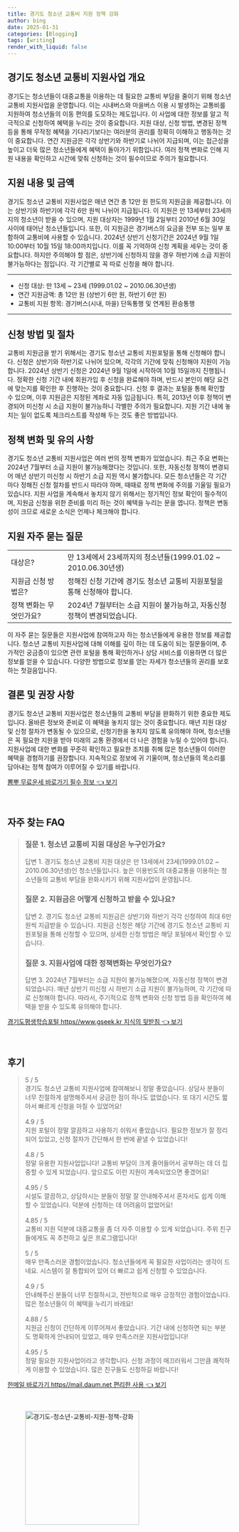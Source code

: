 ```yaml
---
title: 경기도 청소년 교통비 지원 정책 강화
author: bing
date: 2025-01-31
categories: [Blogging]
tags: [writing]
render_with_liquid: false
---
```



<h2 id='청소년 교통비 지원사업 개요'>경기도 청소년 교통비 지원사업 개요</h2>

<p>경기도는 청소년들이 대중교통을 이용하는 데 필요한 교통비 부담을 줄이기 위해 청소년 교통비 지원사업을 운영합니다. 이는 시내버스와 마을버스 이용 시 발생하는 교통비를 지원하여 청소년들의 이동 편의를 도모하는 제도입니다. 이 사업에 대한 정보를 알고 적극적으로 신청하여 혜택을 누리는 것이 중요합니다. 지원 대상, 신청 방법, 변경된 정책 등을 통해 무작정 혜택을 기다리기보다는 여러분의 권리를 정확히 이해하고 행동하는 것이 중요합니다. 연간 지원금은 각각 상반기와 하반기로 나뉘어 지급되며, 이는 접근성을 높이고 더욱 많은 청소년들에게 혜택이 돌아가기 위함입니다. 여러 정책 변화로 인해 지원 내용을 확인하고 시간에 맞춰 신청하는 것이 필수이므로 주의가 필요합니다.</p>

<h2 id='지원 내용 및 금액'>지원 내용 및 금액</h2>

<p>경기도 청소년 교통비 지원사업은 매년 연간 총 12만 원 한도의 지원금을 제공합니다. 이는 상반기와 하반기에 각각 6만 원씩 나뉘어 지급됩니다. 이 지원은 만 13세부터 23세까지의 청소년이 받을 수 있으며, 지원 대상자는 1999년 1월 2일부터 2010년 6월 30일 사이에 태어난 청소년들입니다. 또한, 이 지원금은 경기버스의 요금을 전부 또는 일부 포함하여 교통비에 사용할 수 있습니다. 2024년 상반기 신청기간은 2024년 9월 1일 10:00부터 10월 15일 18:00까지입니다. 이를 꼭 기억하여 신청 계획을 세우는 것이 중요합니다. 하지만 주의해야 할 점은, 상반기에 신청하지 않을 경우 하반기에 소급 지원이 불가능하다는 점입니다. 각 기간별로 꼭 따로 신청을 해야 합니다.</p>

<hr />

<ul>
    <li>신청 대상: 만 13세 ~ 23세 (1999.01.02 ~ 2010.06.30년생)</li>
    <li>연간 지원금액: 총 12만 원 (상반기 6만 원, 하반기 6만 원)</li>
    <li>교통비 지원 항목: 경기버스(시내, 마을) 단독통행 및 연계된 환승통행</li>
</ul>

<hr />

<h2 id='신청 방법 및 절차'>신청 방법 및 절차</h2>

<p>교통비 지원금을 받기 위해서는 경기도 청소년 교통비 지원포털을 통해 신청해야 합니다. 신청은 상반기와 하반기로 나뉘어 있으며, 각각의 기간에 맞춰 신청해야 지원이 가능합니다. 2024년 상반기 신청은 2024년 9월 1일에 시작하여 10월 15일까지 진행됩니다. 정확한 신청 기간 내에 회원가입 후 신청을 완료해야 하며, 반드시 본인이 해당 요건에 맞는지를 확인한 후 진행하는 것이 중요합니다. 신청 후 결과는 포털을 통해 확인할 수 있으며, 이후 지원금은 지정된 계좌로 자동 입금됩니다. 특히, 2013년 이후 정책이 변경되어 미신청 시 소급 지원이 불가능하니 각별한 주의가 필요합니다. 지원 기간 내에 놓치는 일이 없도록 체크리스트를 작성해 두는 것도 좋은 방법입니다.</p>

<h2 id='정책 변화 및 유의 사항'>정책 변화 및 유의 사항</h2>

<p>경기도 청소년 교통비 지원사업은 여러 번의 정책 변화가 있었습니다. 최근 주요 변화는 2024년 7월부터 소급 지원이 불가능해졌다는 것입니다. 또한, 자동신청 정책이 변경되어 매년 상반기 미신청 시 하반기 소급 지원 역시 불가합니다. 모든 청소년들은 각 기간마다 정해진 신청 절차를 반드시 따라야 하며, 때때로 정책 변화에 주의를 기울일 필요가 있습니다. 지원 사업을 계속해서 놓치지 않기 위해서는 정기적인 정보 확인이 필수적이며, 지원금 신청을 위한 준비를 미리 하는 것이 혜택을 누리는 문을 엽니다. 정책은 변동성이 크므로 새로운 소식은 언제나 체크해야 합니다.</p>

<h2 id='지원 자주 묻는 질문'>지원 자주 묻는 질문</h2>

<table>
    <tr>
        <td>대상은?</td>
        <td>만 13세에서 23세까지의 청소년들(1999.01.02 ~ 2010.06.30년생)</td>
    </tr>
    <tr>
        <td>지원금 신청 방법은?</td>
        <td>정해진 신청 기간에 경기도 청소년 교통비 지원포털을 통해 신청해야 합니다.</td>
    </tr>
    <tr>
        <td>정책 변화는 무엇인가요?</td>
        <td>2024년 7월부터는 소급 지원이 불가능하고, 자동신청 정책이 변경되었습니다.</td>
    </tr>
</table>

<p>이 자주 묻는 질문들은 지원사업에 참여하고자 하는 청소년들에게 유용한 정보를 제공합니다. 청소년 교통비 지원사업에 대해 이해를 깊이 하는 데 도움이 되는 질문들이며, 추가적인 궁금증이 있으면 관련 포털을 통해 확인하거나 상담 서비스를 이용하면 더 많은 정보를 얻을 수 있습니다. 다양한 방법으로 정보를 얻는 자세가 청소년들의 권리를 보호하는 첫걸음입니다.</p>

<h2 id='결론 및 권장 사항'>결론 및 권장 사항</h2>

<p>경기도 청소년 교통비 지원사업은 청소년들의 교통비 부담을 완화하기 위한 중요한 제도입니다. 올바른 정보와 준비로 이 혜택을 놓치지 않는 것이 중요합니다. 매년 지원 대상 및 신청 절차가 변동될 수 있으므로, 신청기한을 놓치지 않도록 유의해야 하며, 청소년들은 꼭 필요한 지원을 받아 미래의 교통 환경에서 더 나은 경험을 누릴 수 있어야 합니다. 지원사업에 대한 변화를 꾸준히 확인하고 필요한 조치를 취해 많은 청소년들이 이러한 혜택을 경험하기를 권장합니다. 지속적으로 정보에 귀 기울이며, 청소년들의 목소리를 담아내는 정책 참여가 이루어질 수 있기를 바랍니다.</p>


<p><a class="click-button" title="뽐뿌 무료운세 바로가기 필수 정보" href="https://24nara.github.io/posts/%EB%BD%90%EB%BF%8C-%EB%AC%B4%EB%A3%8C%EC%9A%B4%EC%84%B8-%EB%B0%94%EB%A1%9C%EA%B0%80%EA%B8%B0-%ED%95%84%EC%88%98-%EC%A0%95%EB%B3%B4/" rel="dofollow">뽐뿌 무료운세 바로가기 필수 정보 👈 보기</a></p><br>
<h2 id='자주_찾는_FAQ'>자주 찾는 FAQ</h2>
<div itemscope="" itemtype="https://schema.org/FAQPage"> 
<blockquote> 
<div itemscope="" itemprop="mainEntity" itemtype="https://schema.org/Question"> 
<h3 itemprop="name">질문 1. 청소년 교통비 지원 대상은 누구인가요?</h3> 
<div itemscope="" itemprop="acceptedAnswer" itemtype="https://schema.org/Answer"> 
<span itemprop="text"> 
<p>답변 1. 경기도 청소년 교통비 지원 대상은 만 13세에서 23세(1999.01.02 ~ 2010.06.30년생)인 청소년들입니다. 높은 이용빈도의 대중교통을 이용하는 청소년들의 교통비 부담을 완화시키기 위해 지원사업이 운영됩니다.</p> 
</span> 
</div> 
</div> 

<div itemscope="" itemprop="mainEntity" itemtype="https://schema.org/Question"> 
<h3 itemprop="name">질문 2. 지원금은 어떻게 신청하고 받을 수 있나요?</h3> 
<div itemscope="" itemprop="acceptedAnswer" itemtype="https://schema.org/Answer"> 
<span itemprop="text"> 
<p>답변 2. 경기도 청소년 교통비 지원금은 상반기와 하반기 각각 신청하여 최대 6만 원씩 지급받을 수 있습니다. 지원금 신청은 해당 기간에 경기도 청소년 교통비 지원포털을 통해 신청할 수 있으며, 상세한 신청 방법은 해당 포털에서 확인할 수 있습니다.</p> 
</span> 
</div> 
</div> 

<div itemscope="" itemprop="mainEntity" itemtype="https://schema.org/Question"> 
<h3 itemprop="name">질문 3. 지원사업에 대한 정책변화는 무엇인가요?</h3> 
<div itemscope="" itemprop="acceptedAnswer" itemtype="https://schema.org/Answer"> 
<span itemprop="text"> 
<p>답변 3. 2024년 7월부터는 소급 지원이 불가능해졌으며, 자동신청 정책이 변경되었습니다. 매년 상반기 미신청 시 하반기 소급 지원이 불가능하며, 각 기간에 따로 신청해야 합니다. 따라서, 주기적으로 정책 변화와 신청 방법 등을 확인하여 혜택을 받을 수 있도록 유의해야 합니다.</p> 
</span> 
</div> 
</div> 

</blockquote> 
</div>
<p><a class="click-button" title="경기도평생학습포털 https//www.gseek.kr 지식의 뒷받침" href="https://24nara.github.io/posts/%EA%B2%BD%EA%B8%B0%EB%8F%84%ED%8F%89%EC%83%9D%ED%95%99%EC%8A%B5%ED%8F%AC%ED%84%B8-httpswww.gseek.kr-%EC%A7%80%EC%8B%9D%EC%9D%98-%EB%92%B7%EB%B0%9B%EC%B9%A8/" rel="dofollow">경기도평생학습포털 https//www.gseek.kr 지식의 뒷받침 👈 보기</a></p><br>
<h2 id='후기'>후기</h2>
<div itemscope itemtype="https://schema.org/Product">
  <blockquote>
  <div itemprop="review" itemscope itemtype="https://schema.org/Review">
      <div itemprop="reviewRating" itemscope itemtype="https://schema.org/Rating"> <span itemprop="ratingValue">5</span> / <span itemprop="bestRating">5</span> </div>
      <span itemprop="reviewBody">경기도 청소년 교통비 지원사업에 참여해보니 정말 좋았습니다. 상담사 분들이 너무 친절하게 설명해주셔서 궁금한 점이 하나도 없었습니다. 또 대기 시간도 짧아서 빠르게 신청을 마칠 수 있었어요!</span>
  </div>
  <br>
  <div itemprop="review" itemscope itemtype="https://schema.org/Review">
      <div itemprop="reviewRating" itemscope itemtype="https://schema.org/Rating"> <span itemprop="ratingValue">4.9</span> / <span itemprop="bestRating">5</span> </div>
      <span itemprop="reviewBody">지원 포털이 정말 깔끔하고 사용하기 쉬워서 좋았습니다. 필요한 정보가 잘 정리되어 있었고, 신청 절차가 간단해서 한 번에 끝낼 수 있었습니다!</span>
  </div>
  <br>
  <div itemprop="review" itemscope itemtype="https://schema.org/Review">
      <div itemprop="reviewRating" itemscope itemtype="https://schema.org/Rating"> <span itemprop="ratingValue">4.8</span> / <span itemprop="bestRating">5</span> </div>
      <span itemprop="reviewBody">정말 유용한 지원사업입니다! 교통비 부담이 크게 줄어들어서 공부하는 데 더 집중할 수 있게 되었습니다. 앞으로도 이런 지원이 계속되었으면 좋겠어요!</span>
  </div>
  <br>
  <div itemprop="review" itemscope itemtype="https://schema.org/Review">
      <div itemprop="reviewRating" itemscope itemtype="https://schema.org/Rating"> <span itemprop="ratingValue">4.95</span> / <span itemprop="bestRating">5</span> </div>
      <span itemprop="reviewBody">시설도 깔끔하고, 상담하시는 분들이 정말 잘 안내해주셔서 혼자서도 쉽게 이해할 수 있었습니다. 덕분에 신청하는 데 어려움이 없었어요!</span>
  </div>
  <br>
  <div itemprop="review" itemscope itemtype="https://schema.org/Review">
      <div itemprop="reviewRating" itemscope itemtype="https://schema.org/Rating"> <span itemprop="ratingValue">4.85</span> / <span itemprop="bestRating">5</span> </div>
      <span itemprop="reviewBody">교통비 지원 덕분에 대중교통을 좀 더 자주 이용할 수 있게 되었습니다. 주위 친구들에게도 꼭 추천하고 싶은 프로그램입니다!</span>
  </div>
  <br>
  <div itemprop="review" itemscope itemtype="https://schema.org/Review">
      <div itemprop="reviewRating" itemscope itemtype="https://schema.org/Rating"> <span itemprop="ratingValue">5</span> / <span itemprop="bestRating">5</span> </div>
      <span itemprop="reviewBody">매우 만족스러운 경험이었습니다. 청소년들에게 꼭 필요한 사업이라는 생각이 드네요. 시스템이 잘 통합되어 있어 더 빠르고 쉽게 신청할 수 있었습니다.</span>
  </div>
  <br>
  <div itemprop="review" itemscope itemtype="https://schema.org/Review">
      <div itemprop="reviewRating" itemscope itemtype="https://schema.org/Rating"> <span itemprop="ratingValue">4.9</span> / <span itemprop="bestRating">5</span> </div>
      <span itemprop="reviewBody">안내해주신 분들이 너무 친절하시고, 전반적으로 매우 긍정적인 경험이었습니다. 많은 청소년들이 이 혜택을 누리기 바래요!</span>
  </div>
  <br>
  <div itemprop="review" itemscope itemtype="https://schema.org/Review">
      <div itemprop="reviewRating" itemscope itemtype="https://schema.org/Rating"> <span itemprop="ratingValue">4.88</span> / <span itemprop="bestRating">5</span> </div>
      <span itemprop="reviewBody">지원금 신청이 간단하게 이루어져서 좋았습니다. 기간 내에 신청하면 되는 부분도 명확하게 안내되어 있었고, 매우 만족스러운 지원사업입니다!</span>
  </div>
  <br>
  <div itemprop="review" itemscope itemtype="https://schema.org/Review">
      <div itemprop="reviewRating" itemscope itemtype="https://schema.org/Rating"> <span itemprop="ratingValue">4.95</span> / <span itemprop="bestRating">5</span> </div>
      <span itemprop="reviewBody">정말 필요한 지원사업이라고 생각합니다. 신청 과정이 매끄러워서 그만큼 쾌적하게 이용할 수 있었습니다. 많은 친구들도 신청하길 바랍니다!</span>
  </div>
  </blockquote>
</div>
<p><a class="click-button" title="한메일 바로가기 https//mail.daum.net 편리한 사용" href="https://24nara.github.io/posts/%ED%95%9C%EB%A9%94%EC%9D%BC-%EB%B0%94%EB%A1%9C%EA%B0%80%EA%B8%B0-httpsmail.daum.net-%ED%8E%B8%EB%A6%AC%ED%95%9C-%EC%82%AC%EC%9A%A9/" rel="dofollow">한메일 바로가기 https//mail.daum.net 편리한 사용 👈 보기</a></p><br>
<figure class="image"><img src="https://24nara.github.io/assets/img/thumbnail/경기도-청소년-교통비-지원-정책-강화.webp" alt="경기도-청소년-교통비-지원-정책-강화" width="256" height="256"></figure>
